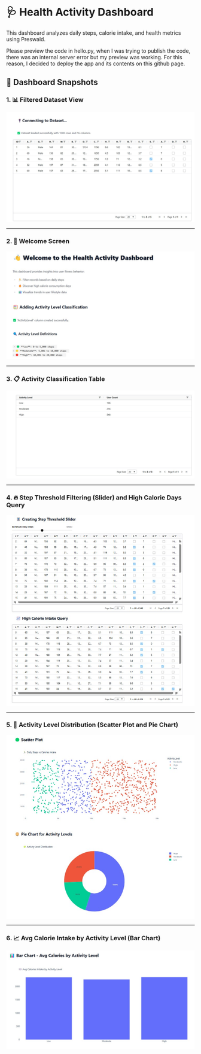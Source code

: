 # 🩺 Health Activity Dashboard

This dashboard analyzes daily steps, calorie intake, and health metrics using Preswald.

Please preview the code in hello.py, when I was trying to publish the code, there was an internal server error but my preview was working. For this reason, I decided to deploy the app and its contents on this github page. 

## 📸 Dashboard Snapshots

### 1. 📊 Filtered Dataset View  
![Filtered Dataset](photos/1.jpg)

---

### 2. 👋 Welcome Screen  
![Welcome Screen](photos/2.jpg)

---

### 3. 📋 Activity Classification Table
![Slider Filter](photos/3.jpg)

---

### 4. 🔥 Step Threshold Filtering (Slider) and High Calorie Days Query  
![High Calorie Days](photos/4.jpg)

---

### 5. 🥧 Activity Level Distribution (Scatter Plot and Pie Chart)  
![Activity Level Pie Chart](photos/5.jpg)

---

### 6. 📈 Avg Calorie Intake by Activity Level (Bar Chart)  
![Bar Chart](photos/6.jpg)
